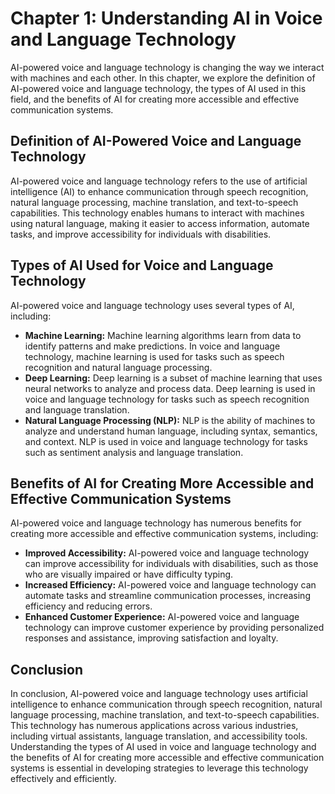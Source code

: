 Chapter 1: Understanding AI in Voice and Language Technology
============================================================

AI-powered voice and language technology is changing the way we interact with machines and each other. In this chapter, we explore the definition of AI-powered voice and language technology, the types of AI used in this field, and the benefits of AI for creating more accessible and effective communication systems.

Definition of AI-Powered Voice and Language Technology
------------------------------------------------------

AI-powered voice and language technology refers to the use of artificial intelligence (AI) to enhance communication through speech recognition, natural language processing, machine translation, and text-to-speech capabilities. This technology enables humans to interact with machines using natural language, making it easier to access information, automate tasks, and improve accessibility for individuals with disabilities.

Types of AI Used for Voice and Language Technology
--------------------------------------------------

AI-powered voice and language technology uses several types of AI, including:

* **Machine Learning:** Machine learning algorithms learn from data to identify patterns and make predictions. In voice and language technology, machine learning is used for tasks such as speech recognition and natural language processing.
* **Deep Learning:** Deep learning is a subset of machine learning that uses neural networks to analyze and process data. Deep learning is used in voice and language technology for tasks such as speech recognition and language translation.
* **Natural Language Processing (NLP):** NLP is the ability of machines to analyze and understand human language, including syntax, semantics, and context. NLP is used in voice and language technology for tasks such as sentiment analysis and language translation.

Benefits of AI for Creating More Accessible and Effective Communication Systems
-------------------------------------------------------------------------------

AI-powered voice and language technology has numerous benefits for creating more accessible and effective communication systems, including:

* **Improved Accessibility:** AI-powered voice and language technology can improve accessibility for individuals with disabilities, such as those who are visually impaired or have difficulty typing.
* **Increased Efficiency:** AI-powered voice and language technology can automate tasks and streamline communication processes, increasing efficiency and reducing errors.
* **Enhanced Customer Experience:** AI-powered voice and language technology can improve customer experience by providing personalized responses and assistance, improving satisfaction and loyalty.

Conclusion
----------

In conclusion, AI-powered voice and language technology uses artificial intelligence to enhance communication through speech recognition, natural language processing, machine translation, and text-to-speech capabilities. This technology has numerous applications across various industries, including virtual assistants, language translation, and accessibility tools. Understanding the types of AI used in voice and language technology and the benefits of AI for creating more accessible and effective communication systems is essential in developing strategies to leverage this technology effectively and efficiently.
